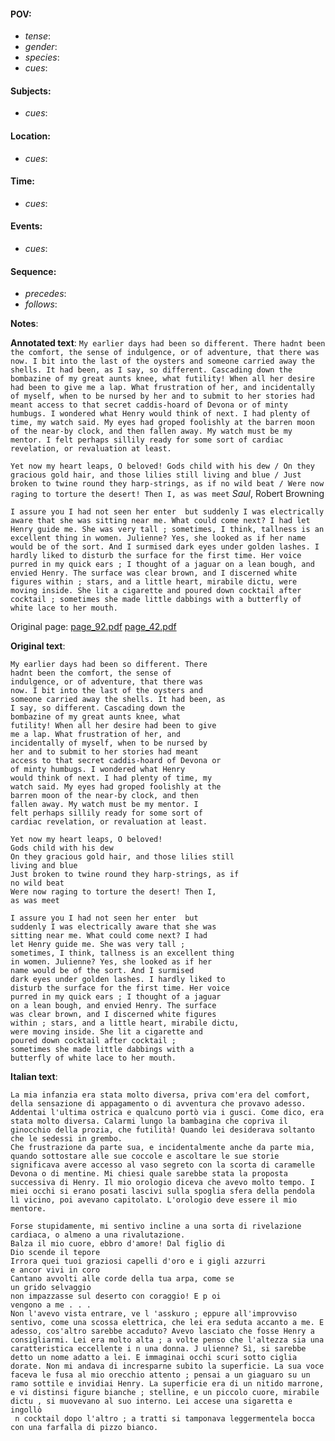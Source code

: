 #### POV: 
  - *tense*:
  - *gender*:
  - *species*:
  - *cues*:
#### Subjects:
  - *cues*:
#### Location:
  - *cues*:
#### Time:
  - *cues*:
#### Events:
  - *cues*:
#### Sequence:
  - *precedes*:
  - *follows*:

**Notes**:


**Annotated text**:
`My earlier days had been so different. There hadnt been the comfort, the sense of indulgence, or of adventure, that there was now. I bit into the last of the oysters and someone carried away the shells. It had been, as I say, so different. Cascading down the bombazine of my great aunts knee, what futility! When all her desire had been to give me a lap. What frustration of her, and incidentally of myself, when to be nursed by her and to submit to her stories had meant access to that secret caddis-hoard of Devona or of minty humbugs. I wondered what Henry would think of next. I had plenty of time, my watch said. My eyes had groped foolishly at the barren moon of the near-by clock, and then fallen away. My watch must be my mentor. I felt perhaps sillily ready for some sort of cardiac revelation, or revaluation at least.`

`Yet now my heart leaps, O beloved! Gods child with his dew / On they gracious gold hair, and those lilies still living and blue / Just broken to twine round they harp-strings, as if no wild beat / Were now raging to torture the desert! Then I, as was meet` _Saul_, Robert Browning

`I assure you I had not seen her enter  but suddenly I was electrically aware that she was sitting near me. What could come next? I had let Henry guide me. She was very tall ; sometimes, I think, tallness is an excellent thing in women. Julienne? Yes, she looked as if her name would be of the sort. And I surmised dark eyes under golden lashes. I hardly liked to disturb the surface for the first time. Her voice purred in my quick ears ; I thought of a jaguar on a lean bough, and envied Henry. The surface was clear brown, and I discerned white figures within ; stars, and a little heart, mirabile dictu, were moving inside. She lit a cigarette and poured down cocktail after cocktail ; sometimes she made little dabbings with a butterfly of white lace to her mouth.`

Original page:
[page_92.pdf](https://github.com/vigji/cainjb/blob/main/source_material/pages/page_92.pdf)
[page_42.pdf](https://github.com/vigji/cainjb/blob/main/source_material/pages/page_42.pdf)


**Original text**:
```
My earlier days had been so different. There 
hadnt been the comfort, the sense of 
indulgence, or of adventure, that there was 
now. I bit into the last of the oysters and 
someone carried away the shells. It had been, as 
I say, so different. Cascading down the 
bombazine of my great aunts knee, what 
futility! When all her desire had been to give 
me a lap. What frustration of her, and 
incidentally of myself, when to be nursed by 
her and to submit to her stories had meant 
access to that secret caddis-hoard of Devona or 
of minty humbugs. I wondered what Henry 
would think of next. I had plenty of time, my 
watch said. My eyes had groped foolishly at the 
barren moon of the near-by clock, and then 
fallen away. My watch must be my mentor. I 
felt perhaps sillily ready for some sort of 
cardiac revelation, or revaluation at least. 

Yet now my heart leaps, O beloved! 
Gods child with his dew 
On they gracious gold hair, and those lilies still 
living and blue 
Just broken to twine round they harp-strings, as if 
no wild beat 
Were now raging to torture the desert! Then I, 
as was meet 

I assure you I had not seen her enter  but 
suddenly I was electrically aware that she was 
sitting near me. What could come next? I had 
let Henry guide me. She was very tall ; 
sometimes, I think, tallness is an excellent thing 
in women. Julienne? Yes, she looked as if her 
name would be of the sort. And I surmised 
dark eyes under golden lashes. I hardly liked to 
disturb the surface for the first time. Her voice 
purred in my quick ears ; I thought of a jaguar 
on a lean bough, and envied Henry. The surface 
was clear brown, and I discerned white figures 
within ; stars, and a little heart, mirabile dictu, 
were moving inside. She lit a cigarette and 
poured down cocktail after cocktail ; 
sometimes she made little dabbings with a 
butterfly of white lace to her mouth.
```

**Italian text**:
```
La mia infanzia era stata molto diversa, priva com'era del comfort, della sensazione di appagamento o di avventura che provavo adesso. Addentai l'ultima ostrica e qualcuno portò via i gusci. Come dico, era stata molto diversa. Calarmi lungo la bambagina che copriva il ginocchio della prozia, che futilità! Quando lei desiderava soltanto che le sedessi in grembo.
Che frustrazione da parte sua, e incidentalmente anche da parte mia, quando sottostare alle sue coccole e ascoltare le sue storie significava avere accesso al vaso segreto con la scorta di caramelle Devona o di mentine. Mi chiesi quale sarebbe stata la proposta successiva di Henry. Il mio orologio diceva che avevo molto tempo. I miei occhi si erano posati lascivi sulla spoglia sfera della pendola lì vicino, poi avevano capitolato. L'orologio deve essere il mio mentore.

Forse stupidamente, mi sentivo incline a una sorta di rivelazione cardiaca, o almeno a una rivalutazione.
Balza il mio cuore, ebbro d'amore! Dal figlio di
Dio scende il tepore
Irrora quei tuoi graziosi capelli d'oro e i gigli azzurri
e ancor vivi in coro
Cantano avvolti alle corde della tua arpa, come se
un grido selvaggio
non impazzasse sul deserto con coraggio! E p oi
vengono a me . . .
Non l'avevo vista entrare, ve l 'asskuro ; eppure all'improvviso sentivo, come una scossa elettrica, che lei era seduta accanto a me. E adesso, cos'altro sarebbe accaduto? Avevo lasciato che fosse Henry a consigliarmi. Lei era molto alta ; a volte penso che l'altezza sia una caratteristica eccellente i n una donna. J ulienne? Sì, si sarebbe detto un nome adatto a lei. E immaginai occhi scuri sotto ciglia dorate. Non mi andava di incresparne subito la superficie. La sua voce faceva le fusa al mio orecchio attento ; pensai a un giaguaro su un ramo sottile e invidiai Henry. La superficie era di un nitido marrone, e vi distinsi figure bianche ; stelline, e un piccolo cuore, mirabile dictu , si muovevano al suo interno. Lei accese una sigaretta e ingollò
 n cocktail dopo l'altro ; a tratti si tamponava leggermentela bocca con una farfalla di pizzo bianco.
```

